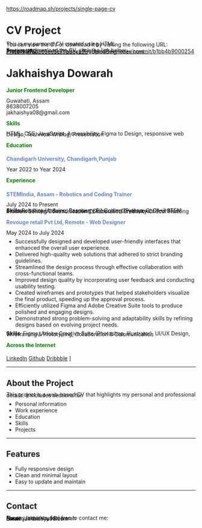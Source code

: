 https://roadmap.sh/projects/single-page-cv
# CV Project

This is my personal CV created using HTML  
You can view the CV or download it by visiting the following URL:

To view or download the CV, click the link below:  
**Project URL**: https://github.com/Jakhaishya/FrontendDeveloper/commit/b1bb4b90002547f6167ba7ab305ec5c77b3cca9b
[Uploading index.html…
<!DOCTYPE html>
<html lang="en">
<head>
  <meta charset="UTF-8">
  <meta name="viewport" content="width=device-width, initial-scale=1.0">
  <title>CV</title>
<style>
p {
line-height: 0.1;
}
</style>
</head>

<body>
  <h1>Jakhaishya Dowarah</h1>
<h4 style = "color: green;">Junior Frontend Developer</h4>
<p>Guwahati, Assam</p>
<p>8638007205</p>
<p>jakhaishya08@gmail.com</p>

<h4 style="color: green;"><strong>Skills</strong></h4>

<p>HTML, CSS, JavaScript, Accessibility, Figma to Design, responsive web Design, Technical Writing, Presentation</p>

<h4 style="color: green;"><strong>Education</strong></h4>

<h4 style="color: rgb(104, 133, 205);">Chandigarh University, Chandigarh,Punjab</h4>
<p>Year 2022 to Year 2024</p>


<h4 style="color: green;"><strong>Experience</strong></h4>

<h4 style="color: rgb(104, 133, 205);">STEMIndia, Assam - Robotics and Coding Trainer</h4>
<p>July 2024 to Present</p>
<p><strong>Skills</strong>:Robotics (Arduino, Raspberry Pi)
Coding (Python, C, C++)
STEM Education
Project-Based Learning
Curriculum Development
Technical Problem Solving
Communication
Collaboration
Creativity
Critical Thinking

 </p>

<h4 style="color: rgb(104, 133, 205);">Revouge retail Pvt Ltd, Remote - Web Designer</h4>
<p>May 2024 to July 2024</p>
<ul>
<li>Successfully designed and developed user-friendly interfaces that enhanced the overall user experience.</li>
<li>Delivered high-quality web solutions that adhered to strict branding guidelines.</li>
<li>Streamlined the design process through effective collaboration with cross-functional teams.</li>
<li>Improved design quality by incorporating user feedback and conducting usability testing.</li>
<li>Created wireframes and prototypes that helped stakeholders visualize the final product, speeding up the approval process.</li>
<li>Efficiently utilized Figma and Adobe Creative Suite tools to produce polished and engaging designs.</li>
<li>Demonstrated strong problem-solving and adaptability skills by refining designs based on evolving project needs.</li>

</ul>
<p><strong>Skills</strong>: Figma,
Adobe Creative Suite (Photoshop, Illustrator),
UI/UX Design,
Wireframing & Prototyping,
Collaboration & Communication </p>

<h4 style="color: green;"><strong>Across the Internet</strong></h4>
<a href="https://www.linkedin.com/in/jakhaishya/">Linkedln</a>
<a href="https://github.com/Jakhaishya">Github</a>
<a href="https://dribbble.com/Jakhaishya">Dribbble</a>
</body>
</html>]


---

## About the Project

This project is a web-based CV that highlights my personal and professional details. It includes sections for:
- Personal information
- Work experience
- Education
- Skills
- Projects

---

## Features

- Fully responsive design
- Clean and minimal layout
- Easy to update and maintain

---

## Contact

For any inquiries, feel free to contact me:  
**Name**: Jakhaishya Dowarah  
**Email**: jakhaishya08.com


